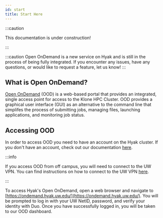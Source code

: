 ```yaml
---
id: start
title: Start Here
---
```


:::caution

This documentation is under construction!

:::

:::caution
Open OnDemand is a new service on Hyak and is still in the process of being fully integrated. If you encounter any issues, have any questions, or would like to request a feature, let us know!
:::

## What is Open OnDemand?

[Open OnDemand](https://openondemand.org/) (OOD) is a web-based portal that provides an integrated, single access point for access to the Klone HPC Cluster. OOD provides a graphical user interface (GUI) as an alternative to the command line that simplifes the process of submitting jobs, managing files, launching applications, and monitoring job status.

## Accessing OOD

In order to access OOD you need to have an account on the Hyak cluster. If you don't have an account, check out our documentation [here](https://hyak.uw.edu/docs/account-creation).


:::info

If you access OOD from off campus, you will need to connect to the UW VPN. You can find instructions on how to connect to the UW VPN [here](https://itconnect.uw.edu/tools-services-support/networks-connectivity/husky-onnet/installing-configuring-and-using-husky-onnet/).

:::

To access Hyak's Open OnDemand, open a web browser and navigate to [https://ondemand.hyak.uw.edu/](https://ondemand.hyak.uw.edu/). You will be prompted to log in with your UW NetID, password, and verify your identity with Duo. Once you have successfully logged in, you will be taken to our OOD dashboard.